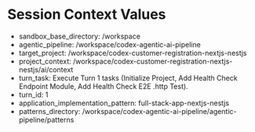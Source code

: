 # Session Context Values

- sandbox_base_directory: /workspace
- agentic_pipeline: /workspace/codex-agentic-ai-pipeline
- target_project: /workspace/codex-customer-registration-nextjs-nestjs
- project_context: /workspace/codex-customer-registration-nextjs-nestjs/ai/context
- turn_task: Execute Turn 1 tasks (Initialize Project, Add Health Check Endpoint Module, Add Health Check E2E .http Test).
- turn_id: 1
- application_implementation_pattern: full-stack-app-nextjs-nestjs
- patterns_directory: /workspace/codex-agentic-ai-pipeline/agentic-pipeline/patterns
